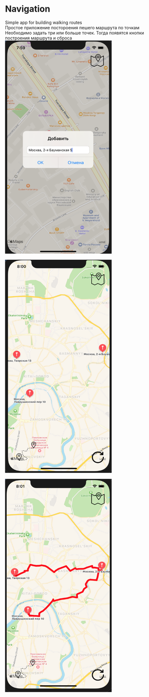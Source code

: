 # Navigation
Simple app for building walking routes <br/>
Простое приложение постороения пешего маршрута по точкам <br/>
Необходимо задать три или больше точек. Тогда появятся кнопки построения маршрута и сброса <br/>
<img src="https://github.com/K1selev/Navigation/blob/main/images/addAdress.png" width="350" height="700"> <br/> <br/>
<img src="https://github.com/K1selev/Navigation/blob/main/images/main.png" width="350" height="700"> <br/> <br/>
<img src="https://github.com/K1selev/Navigation/blob/main/images/Route.png" width="350" height="700"> <br/> <br/>
